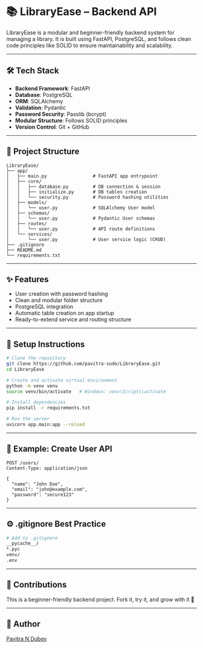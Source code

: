 # 📚 LibraryEase – Backend API

LibraryEase is a modular and beginner-friendly backend system for managing a library. It is built using FastAPI, PostgreSQL, and follows clean code principles like SOLID to ensure maintainability and scalability.

---

## 🛠️ Tech Stack

- **Backend Framework**: FastAPI
- **Database**: PostgreSQL
- **ORM**: SQLAlchemy
- **Validation**: Pydantic
- **Password Security**: Passlib (bcrypt)
- **Modular Structure**: Follows SOLID principles
- **Version Control**: Git + GitHub

---

## 📁 Project Structure

```
LibraryEase/
├── app/
│   ├── main.py                 # FastAPI app entrypoint
│   ├── core/
│   │   ├── database.py         # DB connection & session
│   │   ├── initialize.py       # DB tables creation
│   │   └── security.py         # Password hashing utilities
│   ├── models/
│   │   └── user.py             # SQLAlchemy User model
│   ├── schemas/
│   │   └── user.py             # Pydantic User schemas
│   ├── routes/
│   │   └── user.py             # API route definitions
│   └── services/
│       └── user.py             # User service logic (CRUD)
├── .gitignore
├── README.md
└── requirements.txt
```

---

## ✨ Features

- User creation with password hashing
- Clean and modular folder structure
- PostgreSQL integration
- Automatic table creation on app startup
- Ready-to-extend service and routing structure

---

## 🚀 Setup Instructions

```bash
# Clone the repository
git clone https://github.com/pavitra-sudo/LibraryEase.git
cd LibraryEase

# Create and activate virtual environment
python -m venv venv
source venv/bin/activate   # Windows: venv\Scripts\activate

# Install dependencies
pip install -r requirements.txt

# Run the server
uvicorn app.main:app --reload
```

---

## 🔐 Example: Create User API

```http
POST /users/
Content-Type: application/json

{
  "name": "John Doe",
  "email": "john@example.com",
  "password": "secure123"
}
```

---

## ⚙️ .gitignore Best Practice

```bash
# Add to .gitignore
__pycache__/
*.pyc
venv/
.env
```

---

## 🤝 Contributions

This is a beginner-friendly backend project. Fork it, try it, and grow with it 🚀

---

## 🧠 Author

[Pavitra N Dubey](https://github.com/pavitra-sudo)